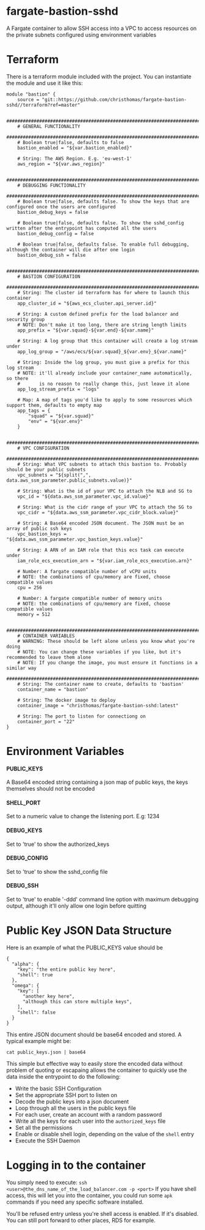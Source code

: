 # fargate-bastion-sshd
A Fargate container to allow SSH access into a VPC to access resources on the private subnets configured using environment variables

# Terraform

There is a terraform module included with the project. You can instantiate the module and use it like this:

```
module "bastion" {
    source = "git::https://github.com/christhomas/fargate-bastion-sshd//terraform?ref=master"
    
    ##############################################################################
    # GENERAL FUNCTIONALITY
    ##############################################################################
    # Boolean true|false, defaults to false
    bastion_enabled = "${var.bastion_enabled}"
    
    # String: The AWS Region. E.g. 'eu-west-1'
    aws_region = "${var.aws_region}"

    ##############################################################################
    # DEBUGGING FUNCTIONALITY
    ##############################################################################
    # Boolean true|false, defaults false. To show the keys that are configured once the users are configured
    bastion_debug_keys = false
      
    # Boolean true|false, defaults false. To show the sshd_config written after the entrypoint has computed all the users
    bastion_debug_config = false
      
    # Boolean true|false, defaults false. To enable full debugging, although the container will die after one login
    bastion_debug_ssh = false
    
    ##############################################################################
    # BASTION CONFIGURATION
    ##############################################################################
    # String: The cluster id terraform has for where to launch this container
    app_cluster_id = "${aws_ecs_cluster.api_server.id}"
    
    # String: A custom defined prefix for the load balancer and security group
    # NOTE: Don't make it too long, there are string length limits
    app_prefix = "${var.squad}-${var.end}-${var.name}"
    
    # String: A log group that this container will create a log stream under
    app_log_group = "/aws/ecs/${var.squad}_${var.env}_${var.name}"

    # String: Inside the log group, you must give a prefix for this log stream
    # NOTE: it'll already include your container_name automatically, so there 
    #       is no reason to really change this, just leave it alone
    app_log_stream_prefix = "logs"

    # Map: A map of tags you'd like to apply to some resources which support them, defaults to empty map
    app_tags = {
        "squad" = "${var.squad}"
        "env" = "${var.env}"
    }

    ##############################################################################
    # VPC CONFIGURATION
    ##############################################################################
    # String: What VPC subnets to attach this bastion to. Probably should be your public subnets 
    vpc_subnets = "${split(",", data.aws_ssm_parameter.public_subnets.value)}"
    
    # String: What is the id of your VPC to attach the NLB and SG to
    vpc_id = "${data.aws_ssm_parameter.vpc_id.value}"
    
    # String: What is the cidr range of your VPC to attach the SG to
    vpc_cidr = "${data.aws_ssm_parameter.vpc_cidr_block.value}"
    
    # String: A Base64 encoded JSON document. The JSON must be an array of public ssh keys
    vpc_bastion_keys = "${data.aws_ssm_parameter.vpc_bastion_keys.value}"
    
    # String: A ARN of an IAM role that this ecs task can execute under
    iam_role_ecs_execution_arn = "${var.iam_role_ecs_execution.arn}"
        
    # Number: A fargate compatible number of vCPU units
    # NOTE: the combinations of cpu/memory are fixed, choose compatible values  
    cpu = 256

    # Number: A fargate compatible number of memory units
    # NOTE: the combinations of cpu/memory are fixed, choose compatible values
    memory = 512
    
    ##############################################################################
    # CONTAINER VARIABLES
    # WARNING: These should be left alone unless you know what you're doing
    # NOTE: You can change these variables if you like, but it's recommended to leave them alone
    # NOTE: If you change the image, you must ensure it functions in a similar way
    ##############################################################################
    # String: The container name to create, defaults to 'bastion'
    container_name = "bastion"

    # String: The docker image to deploy
    container_image = "christhomas/fargate-bastion-sshd:latest"

    # String: The port to listen for connectiong on
    container_port = "22"
}
```

# Environment Variables

#### PUBLIC_KEYS
A Base64 encoded string containing a json map of public keys, the keys themselves should not be encoded

#### SHELL_PORT
Set to a numeric value to change the listening port. E.g: 1234

#### DEBUG_KEYS
Set to 'true' to show the authorized_keys

#### DEBUG_CONFIG
Set to 'true' to show the sshd_config file

#### DEBUG_SSH
Set to 'true' to enable '-ddd' command line option with maximum debugging output, although it'll only allow one login before quitting

# Public Key JSON Data Structure

Here is an example of what the PUBLIC_KEYS value should be

```text
{
  "alpha": {
    "key": "the entire public key here",
    "shell": true
  },
  "omega": {
    "key": [
      "another key here",
      "although this can store multiple keys",
    ],
    "shell": false
  }
}

```

This entire JSON document should be base64 encoded and stored. A typical example might be:

```
cat public_keys.json | base64
```

This simple but effective way to easily store the encoded data without problem of quoting 
or escapaing allows the container to quickly use the data inside the entrypoint to do the 
following:
+ Write the basic SSH Configuration
+ Set the appropriate SSH port to listen on
+ Decode the public keys into a json document
+ Loop through all the users in the public keys file
+ For each user, create an account with a random password
+ Write all the keys for each user into the `authorized_keys` file
+ Set all the permissions
+ Enable or disable shell login, depending on the value of the `shell` entry
+ Execute the SSH Daemon

# Logging in to the container

You simply need to execute: `ssh <user>@the_dns_name_of_the_load_balancer.com -p <port>`
If you have shell access, this will let you into the container, you could run some `apk` commands
if you need any specific software installed. 

You'll be refused entry unless you're shell access is enabled. If it's disabled. You can still port forward
to other places, RDS for example.
